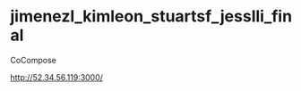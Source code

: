 jimenezl_kimleon_stuartsf_jesslli_final
=======================================

CoCompose

http://52.34.56.119:3000/
